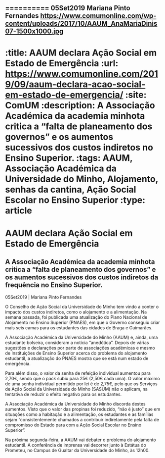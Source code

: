 
==========
05Set2019
Mariana Pinto Fernandes
https://www.comumonline.com/wp-content/uploads/2017/10/AAUM_AnaMariaDinis07-1500x1000.jpg
---
:title: AAUM declara Ação Social em Estado de Emergência
:url: https://www.comumonline.com/2019/09/aaum-declara-acao-social-em-estado-de-emergencia/
:site: ComUM
:description: A Associação Académica da academia minhota critica a “falta de planeamento dos governos” e os aumentos sucessivos dos custos indiretos no Ensino Superior.
:tags: AAUM, Associação Académica da Universidade do Minho, Alojamento, senhas da cantina, Ação Social Escolar no Ensino Superior
:type: article
==========


# **AAUM declara Ação Social em Estado de Emergência**

## A Associação Académica da academia minhota critica a “falta de planeamento dos governos” e os aumentos sucessivos dos custos indiretos da frequência no Ensino Superior.

05Set2019 | Mariana Pinto Fernandes

O Conselho de Ação Social da Universidade do Minho tem vindo a conter o impacto dos custos indiretos, como o alojamento e a alimentação. Na semana passada, foi publicada uma atualização do Plano Nacional de Alojamento no Ensino Superior (PNAES), em que o Governo conseguiu criar mais seis camas para os estudantes das cidades de Braga e Guimarães.

A Associação Académica da Universidade do Minho (AAUM) e, ainda, uma estudante bolseira, consideram a notícia “anedótica”. Depois de várias sugestões e declarações por parte de associações académicas e mesmo de Instituições de Ensino Superior acerca do problema do alojamento estudantil, a atualização do PNAES mostra que se está num estado de emergência.

Para além disso, o valor da senha de refeição individual aumentou para 2,70€, sendo que o pack subiu para 25€ (2,50€ cada uma). O valor máximo de uma senha individual permitido por lei é de 2,75€, pelo que os Serviços de Ação Social da Universidade do Minho (SASUM) não o aplicam, na tentativa de reduzir o efeito negativo para os estudantes.

A Associação Académica da Universidade do Minho discorda destes aumentos. Visto que o valor das propinas foi reduzido, “não é justo” que em situações como a habitação e a alimentação, os estudantes e as famílias sejam “consistentemente chamados a contribuir indiretamente pela falta de compromisso do Estado para com a Ação Social Escolar no Ensino Superior”.

Na próxima segunda-feira, a AAUM vai debater o problema do alojamento estudantil. A conferência de imprensa vai decorrer junto à Estátua do Prometeu, no Campus de Gualtar da Universidade do Minho, às 12h00.

